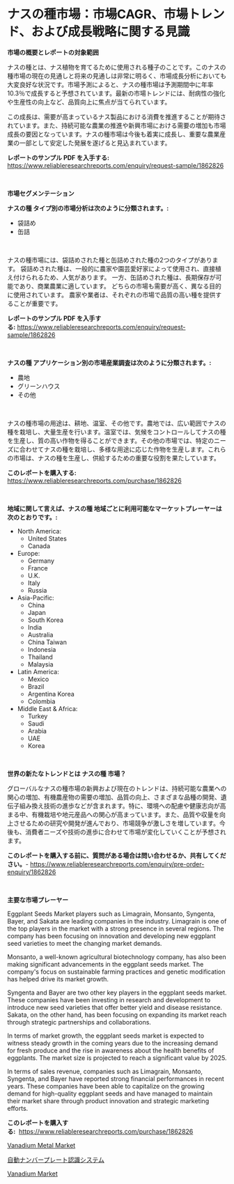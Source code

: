 <p><h1>ナスの種市場：市場CAGR、市場トレンド、および成長戦略に関する見識</h1></p><p><strong>市場の概要とレポートの対象範囲</strong></p>
<p><p>ナスの種とは、ナス植物を育てるために使用される種子のことです。このナスの種市場の現在の見通しと将来の見通しは非常に明るく、市場成長分析においても大変良好な状況です。市場予測によると、ナスの種市場は予測期間中に年率10.3％で成長すると予想されています。最新の市場トレンドには、耐病性の強化や生産性の向上など、品質向上に焦点が当てられています。</p><p>この成長は、需要が高まっているナス製品における消費を推進することが期待されています。また、持続可能な農業の推進や新興市場における需要の増加も市場成長の要因となっています。ナスの種市場は今後も着実に成長し、重要な農業産業の一部として安定した発展を遂げると見込まれています。</p></p>
<p><strong>レポートのサンプル PDF を入手する:</strong> <a href="https://www.reliableresearchreports.com/enquiry/request-sample/1862826">https://www.reliableresearchreports.com/enquiry/request-sample/1862826</a></p>
<p>&nbsp;</p>
<p><strong>市場セグメンテーション</strong></p>
<p><strong>ナスの種 タイプ別の市場分析は次のように分類されます。:</strong></p>
<p><ul><li>袋詰め</li><li>缶詰</li></ul></p>
<p>&nbsp;</p>
<p><p>ナスの種市場には、袋詰めされた種と缶詰めされた種の2つのタイプがあります。 袋詰めされた種は、一般的に農家や園芸愛好家によって使用され、直接植え付けられるため、人気があります。 一方、缶詰めされた種は、長期保存が可能であり、商業農業に適しています。 どちらの市場も需要が高く、異なる目的に使用されています。 農家や業者は、それぞれの市場で品質の高い種を提供することが重要です。</p></p>
<p><strong>レポートのサンプル PDF を入手する:</strong>&nbsp;<a href="https://www.reliableresearchreports.com/enquiry/request-sample/1862826">https://www.reliableresearchreports.com/enquiry/request-sample/1862826</a></p>
<p>&nbsp;</p>
<p><strong> ナスの種 アプリケーション別の市場産業調査は次のように分類されます。:</strong></p>
<p><ul><li>農地</li><li>グリーンハウス</li><li>その他</li></ul></p>
<p>&nbsp;</p>
<p><p>ナスの種市場の用途は、耕地、温室、その他です。農地では、広い範囲でナスの種を栽培し、大量生産を行います。温室では、気候をコントロールしてナスの種を生産し、質の高い作物を得ることができます。その他の市場では、特定のニーズに合わせてナスの種を栽培し、多様な用途に応じた作物を生産します。これらの市場は、ナスの種を生産し、供給するための重要な役割を果たしています。</p></p>
<p><strong>このレポートを購入する:</strong>&nbsp; <a href="https://www.reliableresearchreports.com/purchase/1862826">https://www.reliableresearchreports.com/purchase/1862826</a></p>
<p>&nbsp;</p>
<p><strong>地域に関して言えば、ナスの種 地域ごとに利用可能なマーケットプレーヤーは次のとおりです。:</strong></p>
<p><ul>
    <li>
        North America:
        <ul>
            <li>United States</li>
            <li>Canada</li>
        </ul>
    </li>
    <li>
        Europe:
        <ul>
            <li>Germany</li>
            <li>France</li>
            <li>U.K.</li>
            <li>Italy</li>
            <li>Russia</li>
        </ul>
    </li>
    <li>
        Asia-Pacific:
        <ul>
            <li>China</li>
            <li>Japan</li>
            <li>South Korea</li>
            <li>India</li>
            <li>Australia</li>
            <li>China Taiwan</li>
            <li>Indonesia</li>
            <li>Thailand</li>
            <li>Malaysia</li>
        </ul>
    </li>
    <li>
        Latin America:
        <ul>
            <li>Mexico</li>
            <li>Brazil</li>
            <li>Argentina Korea</li>
            <li>Colombia</li>
        </ul>
    </li>
    <li>
        Middle East & Africa:
        <ul>
            <li>Turkey</li>
            <li>Saudi</li>
            <li>Arabia</li>
            <li>UAE</li>
            <li>Korea</li>
        </ul>
    </li>
    </ul></p>
<p>&nbsp;</p>
<p><strong>世界の新たなトレンドとは ナスの種 市場？</strong></p>
<p><p>グローバルなナスの種市場の新興および現在のトレンドは、持続可能な農業への関心の増加、有機農産物の需要の増加、品質の向上、さまざまな品種の開発、遺伝子組み換え技術の進歩などが含まれます。特に、環境への配慮や健康志向が高まる中、有機栽培や地元産品への関心が高まっています。また、品質や収量を向上させるための研究や開発が進んでおり、市場競争が激しさを増しています。今後も、消費者ニーズや技術の進歩に合わせて市場が変化していくことが予想されます。</p></p>
<p><strong>このレポートを購入する前に、質問がある場合は問い合わせるか、共有してください。</strong>- <a href="https://www.reliableresearchreports.com/enquiry/pre-order-enquiry/1862826">https://www.reliableresearchreports.com/enquiry/pre-order-enquiry/1862826</a></p>
<p>&nbsp;</p>
<p><strong>主要な市場プレーヤー</strong></p>
<p><p>Eggplant Seeds Market players such as Limagrain, Monsanto, Syngenta, Bayer, and Sakata are leading companies in the industry. Limagrain is one of the top players in the market with a strong presence in several regions. The company has been focusing on innovation and developing new eggplant seed varieties to meet the changing market demands.</p><p>Monsanto, a well-known agricultural biotechnology company, has also been making significant advancements in the eggplant seeds market. The company's focus on sustainable farming practices and genetic modification has helped drive its market growth.</p><p>Syngenta and Bayer are two other key players in the eggplant seeds market. These companies have been investing in research and development to introduce new seed varieties that offer better yield and disease resistance. Sakata, on the other hand, has been focusing on expanding its market reach through strategic partnerships and collaborations.</p><p>In terms of market growth, the eggplant seeds market is expected to witness steady growth in the coming years due to the increasing demand for fresh produce and the rise in awareness about the health benefits of eggplants. The market size is projected to reach a significant value by 2025.</p><p>In terms of sales revenue, companies such as Limagrain, Monsanto, Syngenta, and Bayer have reported strong financial performances in recent years. These companies have been able to capitalize on the growing demand for high-quality eggplant seeds and have managed to maintain their market share through product innovation and strategic marketing efforts.</p></p>
<p><strong>このレポートを購入する:</strong>&nbsp;&nbsp;<a href="https://www.reliableresearchreports.com/purchase/1862826">https://www.reliableresearchreports.com/purchase/1862826</a></p>
<p><p><a href="https://github.com/pjcfca/Market-Research-Report-List-1/blob/main/vanadium-metal-market.md">Vanadium Metal Market</a></p><p><a href="https://medium.com/@kaydenjohns1964/automatic-number-plate-recognition-systems-market-size-and-market-trends-complete-industry-506e5db2d6e1">自動ナンバープレート認識システム</a></p><p><a href="https://github.com/johnbach50/Market-Research-Report-List-2/blob/main/vanadium-market.md">Vanadium Market</a></p></p>